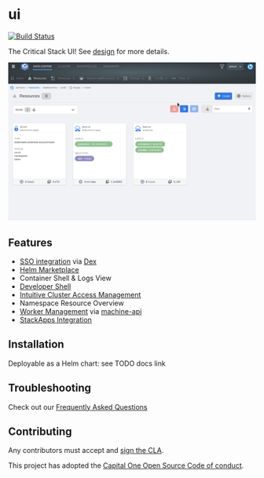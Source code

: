 # ui

[![Build Status](https://github.com/criticalstack/ui/workflows/push/badge.svg)](https://github.com/criticalstack/ui/actions)

The Critical Stack UI! See [design](./docs/design.md) for more details.

![demo](./docs/src/images/demo.gif)

## Features

- [SSO integration](./docs/sso.md) via [Dex](https://dexidp.io/)
- [Helm Marketplace](./docs/marketplace.md)
- Container Shell & Logs View
- [Developer Shell](./docs/shell.md)
- [Intuitive Cluster Access Management](./docs/user-management.md)
- Namespace Resource Overview
- [Worker Management](./docs/machine-api.md) via [machine-api](https://github.com/criticalstack/machine-api)
- [StackApps Integration](./docs/stackapps.md)

## Installation

Deployable as a Helm chart: see TODO docs link

## Troubleshooting

Check out our [Frequently Asked Questions](./docs/faq.md)

## Contributing

Any contributors must accept and [sign the CLA](https://cla-assistant.io/criticalstack/ui).

This project has adopted the [Capital One Open Source Code of conduct](https://developer.capitalone.com/resources/code-of-conduct). 
